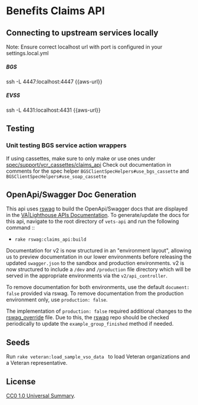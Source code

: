 # Benefits Claims API

## Connecting to upstream services locally
Note: Ensure correct localhost url with port is configured in your settings.local.yml

##### BGS
ssh -L 4447:localhost:4447 {{aws-url}}

##### EVSS
ssh -L 4431:localhost:4431 {{aws-url}}

## Testing
### Unit testing BGS service action wrappers
If using cassettes, make sure to only make or use ones under [spec/support/vcr_cassettes/claims_api](spec/support/vcr_cassettes/claims_api)
Check out documentation in comments for the spec helper `BGSClientSpecHelpers#use_bgs_cassette` and `BGSClientSpecHelpers#use_soap_cassette`

## OpenApi/Swagger Doc Generation
This api uses [rswag](https://github.com/rswag/rswag) to build the OpenApi/Swagger docs that are displayed in the [VA|Lighthouse APIs Documentation](https://developer.va.gov/explore/benefits/docs/claims?version=current).  To generate/update the docs for this api, navigate to the root directory of `vets-api` and run the following command ::
- `rake rswag:claims_api:build`

Documentation for v2 is now structured in an "environment layout", allowing us to preview documentation in our lower environments before releasing the updated `swagger.json` to the sandbox and production environments. v2 is now structured to include a `/dev` and `/production` file directory which will be served in the appropriate environments via the `v2/api_controller`.

To remove documentation for both environments, use the default `document: false` provided via rswag. To remove documentation from the production environment only, use `production: false`.

The implementation of `production: false` required additional changes to the [rswag_override](https://github.com/department-of-veterans-affairs/vets-api/blob/master/spec/rswag_override.rb) file. Due to this, the [rswag](https://github.com/rswag/rswag) repo should be checked periodically to update the `example_group_finished` method if needed.

## Seeds
Run `rake veteran:load_sample_vso_data ` to load Veteran organizations and a Veteran representative.

## License
[CC0 1.0 Universal Summary](https://creativecommons.org/publicdomain/zero/1.0/legalcode).
